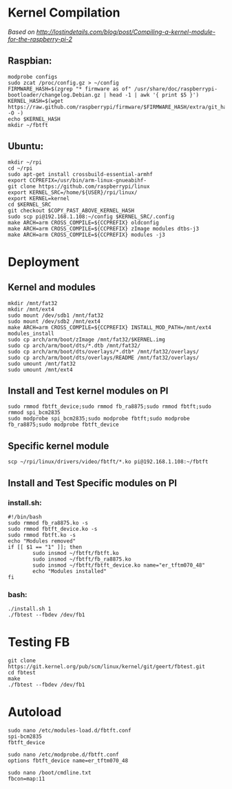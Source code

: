 # Kernel Compilation
_Based on http://lostindetails.com/blog/post/Compiling-a-kernel-module-for-the-raspberry-pi-2_

## Raspbian:
```
modprobe configs
sudo zcat /proc/config.gz > ~/config
FIRMWARE_HASH=$(zgrep "* firmware as of" /usr/share/doc/raspberrypi-bootloader/changelog.Debian.gz | head -1 | awk '{ print $5 }')
KERNEL_HASH=$(wget https://raw.github.com/raspberrypi/firmware/$FIRMWARE_HASH/extra/git_hash -O -)
echo $KERNEL_HASH
mkdir ~/fbtft
```
## Ubuntu:
```
mkdir ~/rpi
cd ~/rpi
sudo apt-get install crossbuild-essential-armhf
export CCPREFIX=/usr/bin/arm-linux-gnueabihf-
git clone https://github.com/raspberrypi/linux
export KERNEL_SRC=/home/${USER}/rpi/linux/ 
export KERNEL=kernel
cd $KERNEL_SRC
git checkout $COPY_PAST_ABOVE_KERNEL_HASH
sudo scp pi@192.168.1.108:~/config $KERNEL_SRC/.config
make ARCH=arm CROSS_COMPILE=${CCPREFIX} oldconfig
make ARCH=arm CROSS_COMPILE=${CCPREFIX} zImage modules dtbs-j3
make ARCH=arm CROSS_COMPILE=${CCPREFIX} modules -j3
```
# Deployment
## Kernel and modules
```
mkdir /mnt/fat32
mkdir /mnt/ext4
sudo mount /dev/sdb1 /mnt/fat32
sudo mount /dev/sdb2 /mnt/ext4
make ARCH=arm CROSS_COMPILE=${CCPREFIX} INSTALL_MOD_PATH=/mnt/ext4 modules_install
sudo cp arch/arm/boot/zImage /mnt/fat32/$KERNEL.img
sudo cp arch/arm/boot/dts/*.dtb /mnt/fat32/
sudo cp arch/arm/boot/dts/overlays/*.dtb* /mnt/fat32/overlays/
sudo cp arch/arm/boot/dts/overlays/README /mnt/fat32/overlays/
sudo umount /mnt/fat32
sudo umount /mnt/ext4
```
## Install and Test kernel modules on PI
```
sudo rmmod fbtft_device;sudo rmmod fb_ra8875;sudo rmmod fbtft;sudo rmmod spi_bcm2835
sudo modprobe spi_bcm2835;sudo modprobe fbtft;sudo modprobe fb_ra8875;sudo modprobe fbtft_device
```
## Specific kernel module
```
scp ~/rpi/linux/drivers/video/fbtft/*.ko pi@192.168.1.108:~/fbtft
```
## Install and Test Specific modules on PI
### install.sh:

```
#!/bin/bash
sudo rmmod fb_ra8875.ko -s
sudo rmmod fbtft_device.ko -s
sudo rmmod fbtft.ko -s
echo "Modules removed"
if [[ $1 == "1" ]]; then
        sudo insmod ~/fbtft/fbtft.ko
        sudo insmod ~/fbtft/fb_ra8875.ko
        sudo insmod ~/fbtft/fbtft_device.ko name="er_tftm070_48"
        echo "Modules installed"
fi
```
### bash:
```
./install.sh 1
./fbtest --fbdev /dev/fb1
```
# Testing FB
```
git clone https://git.kernel.org/pub/scm/linux/kernel/git/geert/fbtest.git
cd fbtest
make
./fbtest --fbdev /dev/fb1
```
# Autoload
```
sudo nano /etc/modules-load.d/fbtft.conf
spi-bcm2835
fbtft_device

sudo nano /etc/modprobe.d/fbtft.conf
options fbtft_device name=er_tftm070_48

sudo nano /boot/cmdline.txt
fbcon=map:11
```
